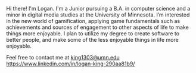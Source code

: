 Hi there! I'm Logan. I'm a Junior pursuing a B.A. in computer science and a minor in digital media studies at the University of Minnesota. I’m interested in the new world of gamification, applying game fundamentals such as achievements and sources of engagement to other aspects of life to make things more enjoyable. I plan to utilize my degree to create software to better people, and make some of the less enjoyable things in life more enjoyable.

Feel free to contact me at king1303@umn.edu https://www.linkedin.com/in/logan-king-290aa81b9/
